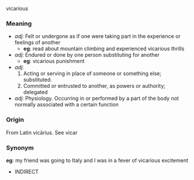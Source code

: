 vicarious
### Meaning
+ _adj_: Felt or undergone as if one were taking part in the experience or feelings of another
    + __eg__: read about mountain climbing and experienced vicarious thrills
+ _adj_: Endured or done by one person substituting for another
    + __eg__: vicarious punishment
+ _adj_:
   1. Acting or serving in place of someone or something else; substituted.
   2. Committed or entrusted to another, as powers or authority; delegated
+ _adj_: Physiology. Occurring in or performed by a part of the body not normally associated with a certain function

### Origin

From Latin vicārius. See vicar

### Synonym

__eg__: my friend was going to Italy and I was in a fever of vicarious excitement

+ INDIRECT



